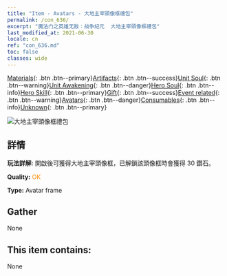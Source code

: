 ```yaml
---
title: "Item - Avatars - 大地主宰頭像框禮包"
permalink: /con_636/
excerpt: "魔法门之英雄无敌：战争纪元  大地主宰頭像框禮包"
last_modified_at: 2021-06-30
locale: cn
ref: "con_636.md"
toc: false
classes: wide
---
```

 [Materials](/ItemsCN/){: .btn .btn--primary}[Artifacts](/ItemsCN/Artifacts/){: .btn .btn--success}[Unit Soul](/ItemsCN/UnitSoul/){: .btn .btn--warning}[Unit Awakening](/ItemsCN/UnitAwakening/){: .btn .btn--danger}[Hero Soul](/ItemsCN/HeroSoul/){: .btn .btn--info}[Hero Skill](/ItemsCN/HeroSkill/){: .btn .btn--primary}[Gift](/ItemsCN/Gift/){: .btn .btn--success}[Event related](/ItemsCN/Events/){: .btn .btn--warning}[Avatars](/ItemsCN/Avatars/){: .btn .btn--danger}[Consumables](/ItemsCN/Consumables/){: .btn .btn--info}[Unknown](/ItemsCN/Unknown/){: .btn .btn--primary}

 ![大地主宰頭像框禮包](/images/a/avatarFrame_40.png)

## 詳情
 **玩法詳解:** 開啟後可獲得大地主宰頭像框，已解鎖該頭像框時會獲得 30 鑽石。

 **Quality:** <span style="color: #FF8C00">OK</span>

 **Type:** Avatar frame

## Gather

  None

## This item contains:

  None

